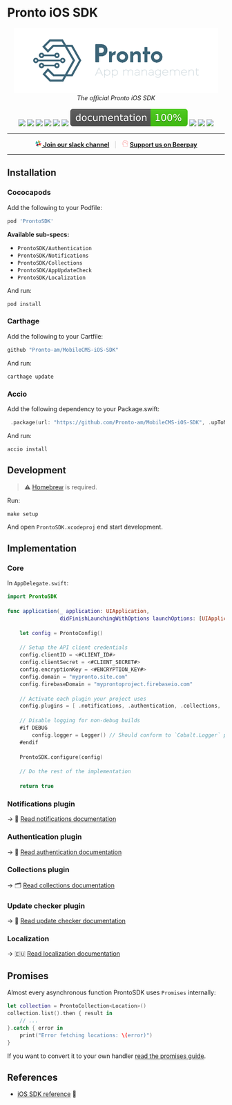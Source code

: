 # Pronto iOS SDK

<p align="center"><img src="Assets/logo.png" height="150" width="auto" />
<br>
 <i>The official Pronto iOS SDK</i>
<br><br>
<a href="https://cocoapods.org/pods/ProntoSDK"><img src="https://img.shields.io/cocoapods/p/ProntoSDK.svg?style=flat"></a>
<img src="https://img.shields.io/badge/swift-v5.0-f97a33.svg?longCache=true&style=flat">
<a href="https://cocoapods.org/pods/ProntoSDK"><img src="https://img.shields.io/cocoapods/v/ProntoSDK.svg?style=flat"></a> 
<a href="https://github.com/Carthage/Carthage"><img src="https://img.shields.io/badge/Carthage-compatible-4BC51D.svg?style=flat"></a>
<a href="https://github.com/JamitLabs/Accio"><img src="https://img.shields.io/badge/Accio-supported-0A7CF5.svg?style=flat"></a>
<a href="LICENSE"><img src="https://img.shields.io/github/license/pronto-am/mobilecms-ios-sdk.svg?style=flat"></a>
<a href="https://htmlpreview.github.io/?https://github.com/Pronto-am/MobileCMS-iOS-SDK/blob/master/documentation/index.html"><img src="documentation/badge.svg"></a>
<a href="https://codecov.io/gh/pronto-am/MobileCMS-iOS-SDK"><img src="https://img.shields.io/codecov/c/github/Pronto-am/MobileCMS-iOS-SDK.svg?style=flat"></a>
<a href="https://travis-ci.org/Pronto-am/MobileCMS-iOS-SDK"><img src="https://img.shields.io/travis/Pronto-am/MobileCMS-iOS-SDK/master.svg?style=flat"></a>
<a href="https://beerpay.io/Pronto-am/MobileBundle"><img src="https://img.shields.io/beerpay/Pronto-am/MobileBundle.svg?style=flat"/></a>
</p>


----------

<p align="center">
 <b><a href="https://pronto-am.slack.com/messages/general"> <img src="Assets/slack-icon.png" width="16" /> Join our slack channel</a></b> &nbsp; <span style="color: #ccc">|</span> &nbsp; <b><img src="Assets/logo-beerpay.svg" width="16"> <a href="https://beerpay.io/Pronto-am/MobileBundle">Support us on Beerpay</a></b>
</p>

----------


## Installation

### Cococapods

Add the following to your Podfile:

```ruby
pod 'ProntoSDK'
```

**Available sub-specs:**

- `ProntoSDK/Authentication`
- `ProntoSDK/Notifications`
- `ProntoSDK/Collections`
- `ProntoSDK/AppUpdateCheck`
- `ProntoSDK/Localization`

And run:

```shell
pod install
```

### Carthage

Add the following to your Cartfile:

```ruby
github "Pronto-am/MobileCMS-iOS-SDK"
```

And run:

```shell
carthage update
```

### Accio

Add the following dependency to your Package.swift:

```swift
 .package(url: "https://github.com/Pronto-am/MobileCMS-iOS-SDK", .upToNextMajor(from: "2.0.0"))
```

And run:

```shell
accio install
```

## Development

> ⚠️ [Homebrew](https://brew.sh/) is required.

Run:

```shell
make setup
```

And open `ProntoSDK.xcodeproj` end start development.

## Implementation

### Core

In `AppDelegate.swift`:

```swift
import ProntoSDK

func application(_ application: UIApplication,
                 didFinishLaunchingWithOptions launchOptions: [UIApplicationLaunchOptionsKey: Any]?) -> Bool {

    let config = ProntoConfig()
    
    // Setup the API client credentials
    config.clientID = <#CLIENT_ID#>
    config.clientSecret = <#CLIENT_SECRET#>
    config.encryptionKey = <#ENCRYPTION_KEY#>    
    config.domain = "mypronto.site.com"
    config.firebaseDomain = "myprontoproject.firebaseio.com"
    
    // Activate each plugin your project uses
    config.plugins = [ .notifications, .authentication, .collections, .localization, .updateChecker ]
    
    // Disable logging for non-debug builds
    #if DEBUG
        config.logger = Logger() // Should conform to `Cobalt.Logger` protocol
    #endif
    
    ProntoSDK.configure(config)
    
    // Do the rest of the implementation
    
    return true
```

### Notifications plugin

 → 📯  [Read notifications documentation](docs/NOTIFICATIONS.md)

### Authentication plugin

 → 🔐 [Read authentication documentation](docs/AUTHENTICATION.md)

### Collections plugin

 → 🗂 [Read collections documentation](docs/COLLECTIONS.md)

### Update checker plugin

 → 🌟 [Read update checker documentation](docs/UPDATECHECKER.md)

### Localization

 → 🇪🇺 [Read localization documentation](docs/LOCALIZATION.md)

## Promises

Almost every asynchronous function ProntoSDK uses `Promises` internally:

```swift
let collection = ProntoCollection<Location>()
collection.list().then { result in
    // ...
}.catch { error in 
    print("Error fetching locations: \(error)")
}
```

If you want to convert it to your own handler [read the promises guide](docs/PROMISES.md).

## References
- [iOS SDK reference](https://htmlpreview.github.io/?https://github.com/Pronto-am/MobileCMS-iOS-SDK/blob/master/documentation/index.html) 🔗

